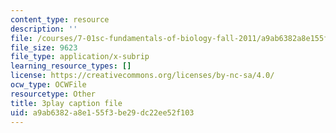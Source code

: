```yaml
---
content_type: resource
description: ''
file: /courses/7-01sc-fundamentals-of-biology-fall-2011/a9ab6382a8e155f3be29dc22ee52f103_OK7_ReXhVaQ.vtt
file_size: 9623
file_type: application/x-subrip
learning_resource_types: []
license: https://creativecommons.org/licenses/by-nc-sa/4.0/
ocw_type: OCWFile
resourcetype: Other
title: 3play caption file
uid: a9ab6382-a8e1-55f3-be29-dc22ee52f103
---
```


